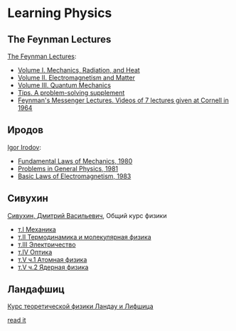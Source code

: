 # Learning Physics

## The Feynman Lectures

[The Feynman Lectures](https://www.feynmanlectures.caltech.edu/):

* [Volume I.  Mechanics, Radiation, and Heat](https://www.feynmanlectures.caltech.edu/I_toc.html)
* [Volume II. Electromagnetism and Matter](https://www.feynmanlectures.caltech.edu/II_toc.html)
* [Volume III. Quantum Mechanics](https://www.feynmanlectures.caltech.edu/III_toc.html)
* [Tips. A problem-solving supplement](https://www.feynmanlectures.caltech.edu/TIPS_toc.html)
* [Feynman's Messenger Lectures.  Videos of 7 lectures given at Cornell in 1964](https://www.feynmanlectures.caltech.edu/messenger.html)

## Иродов

[Igor Irodov](https://en.wikipedia.org/wiki/Igor_Irodov):

* [Fundamental Laws of Mechanics, 1980](https://archive.org/details/IrodovMechanics)
* [Problems in General Physics, 1981](https://archive.org/details/IrodovProblemsInGeneralPhysics)
* [Basic Laws of Electromagnetism, 1983](https://archive.org/details/IrodovBasicLawsOfElectromagnetism)

## Сивухин

[Сивухин, Дмитрий Васильевич](https://ru.wikipedia.org/wiki/%D0%A1%D0%B8%D0%B2%D1%83%D1%85%D0%B8%D0%BD,_%D0%94%D0%BC%D0%B8%D1%82%D1%80%D0%B8%D0%B9_%D0%92%D0%B0%D1%81%D0%B8%D0%BB%D1%8C%D0%B5%D0%B2%D0%B8%D1%87),
Общий курс физики

* [т.I Механика](http://alexandr4784.narod.ru/sdvm1.html)
* [т.II Термодинамика и молекулярная физика](http://alexandr4784.narod.ru/sdvt2.html)
* [т.III Электричество](http://alexandr4784.narod.ru/sdve3.html)
* [т.IV Оптика](http://alexandr4784.narod.ru/sdvop4.html)
* [т.V ч.1 Атомная физика](http://alexandr4784.narod.ru/sdvaf5.html)
* [т.V ч.2 Ядерная физика](http://alexandr4784.narod.ru/sdvjf5.html)

## Ландафшиц

[Курс теоретической физики Ландау и Лифшица](https://ru.wikipedia.org/wiki/%D0%9A%D1%83%D1%80%D1%81_%D1%82%D0%B5%D0%BE%D1%80%D0%B5%D1%82%D0%B8%D1%87%D0%B5%D1%81%D0%BA%D0%BE%D0%B9_%D1%84%D0%B8%D0%B7%D0%B8%D0%BA%D0%B8_%D0%9B%D0%B0%D0%BD%D0%B4%D0%B0%D1%83_%D0%B8_%D0%9B%D0%B8%D1%84%D1%88%D0%B8%D1%86%D0%B0)

[read it](http://alexandr4784.narod.ru/lktf.html)
